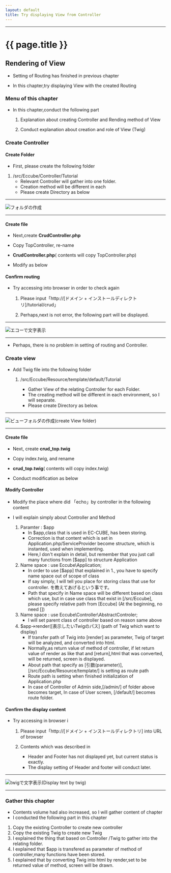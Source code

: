 ```yaml
---
layout: default
title: Try displaying View from Controller
---
```


---

# {{ page.title }}


## Rendering of View

- Setting of Routing has finished in previous chapter

- In this chapter,try displaying View with the created Routing

### Menu of this chapter

- In this chapter,conduct the following part

    1. Explanation about creating Controller and Rending method of View

    1. Conduct explanation about creation and role of View (Twig)

### Create Controller

#### Create Folder

- First, please create the following folder

1. /src/Eccube/Controller/Tutorial
    - Relevant Controller will gather into one folder.
    - Creation method will be different in each
    - Please create Directory as below

---

![フォルダの作成](/images/img-tutorial2-make-dir.png)

---

#### Create file

- Next,create **CrudController.php**

- Copy TopController, re-name

- **CrudController.php**( contents will copy TopController.php)


<script src="http://gist-it.appspot.com/https://github.com/EC-CUBE/ec-cube.github.io/blob/master/Source/tutorial_2/CrudController_before.php"></script>

<!--
```
<?php
/*
 * This file is part of EC-CUBE
 *
 * Copyright(c) 2000-2015 LOCKON CO.,LTD. All Rights Reserved.
 *
 * http://www.lockon.co.jp/
 *
 * This program is free software; you can redistribute it and/or
 * modify it under the terms of the GNU General Public License
 * as published by the Free Software Foundation; either version 2
 * of the License, or (at your option) any later version.
 *
 * This program is distributed in the hope that it will be useful,
 * but WITHOUT ANY WARRANTY; without even the implied warranty of
 * MERCHANTABILITY or FITNESS FOR A PARTICULAR PURPOSE.  See the
 * GNU General Public License for more details.
 *
 * You should have received a copy of the GNU General Public License
 * along with this program; if not, write to the Free Software
 * Foundation, Inc., 59 Temple Place - Suite 330, Boston, MA  02111-1307, USA.
 */


namespace Eccube\Controller;

use Eccube\Application;

class TopController
{

    public function index(Application $app)
    {
        return $app->render('index.twig');
    }
}
```
-->

- Modify as below

<script src="http://gist-it.appspot.com/https://github.com/EC-CUBE/ec-cube.github.io/blob/master/Source/tutorial_2/CrudController_after.php"></script>

<!--
```
<?php
/*
 * This file is part of EC-CUBE
 *
 * Copyright(c) 2000-2015 LOCKON CO.,LTD. All Rights Reserved.
 *
 * http://www.lockon.co.jp/
 *
 * This program is free software; you can redistribute it and/or
 * modify it under the terms of the GNU General Public License
 * as published by the Free Software Foundation; either version 2
 * of the License, or (at your option) any later version.
 *
 * This program is distributed in the hope that it will be useful,
 * but WITHOUT ANY WARRANTY; without even the implied warranty of
 * MERCHANTABILITY or FITNESS FOR A PARTICULAR PURPOSE.  See the
 * GNU General Public License for more details.
 *
 * You should have received a copy of the GNU General Public License
 * along with this program; if not, write to the Free Software
 * Foundation, Inc., 59 Temple Place - Suite 330, Boston, MA  02111-1307, USA.
 */


namespace Eccube\Controller\Tutorial; ★フォルダのパスを追加

use Eccube\Application;
use Eccube\Controller\AbstractController; ★親コントローラーのパスを追加

class CrudController extends AbstractController ★クラス名を修正 + 親コントローラーを継承
{

    public function index(Application $app)
    {
        echo 'First Tutorial';★追記
        exit();★追記
        //return $app->render('index.twig');★一旦コメントアウト
    }
}
```
-->

#### Confirm routing

- Try accessing into browser in order to check again

    1. Please input「http://[ドメイン + インストールディレクトリ]/tutorial/crud」

    1. Perhaps,next is not error, the following part will be displayed.

---

![エコーで文字表示](/images/img-tutorial2-echo-str.png)

---

- Perhaps, there is no problem in setting of routing and Controller. 

### Create view

- Add Twig file into the following folder

    1. /src/Eccube/Resource/template/default/Tutorial

        - Gather View of the relating Controller for each Folder.
        - The creating method will be different in each environment, so I will separate.
        - Please create Directory as below.

---

![ビューフォルダの作成](/images/img-tutorial2-make-dir.png)(create View folder)

---

#### Create file

- Next, create **crud_top.twig**

- Copy index.twig, and rename

- **crud_top.twig**( contents will copy index.twig)

<script src="http://gist-it.appspot.com/https://github.com/EC-CUBE/ec-cube.github.io/blob/master/Source/tutorial_2/crud_top_before.twig"></script>

<!--
```
｛＃
This file is part of EC-CUBE

Copyright(c) 2000-2015 LOCKON CO.,LTD. All Rights Reserved.

http://www.lockon.co.jp/

This program is free software; you can redistribute it and/or
modify it under the terms of the GNU General Public License
as published by the Free Software Foundation; either version 2
of the License, or (at your option) any later version.

This program is distributed in the hope that it will be useful,
but WITHOUT ANY WARRANTY; without even the implied warranty of
MERCHANTABILITY or FITNESS FOR A PARTICULAR PURPOSE.  See the
GNU General Public License for more details.

You should have received a copy of the GNU General Public License
along with this program; if not, write to the Free Software
Foundation, Inc., 59 Temple Place - Suite 330, Boston, MA  02111-1307, USA.
＃｝

｛％ extends 'default_frame.twig' ％｝

｛％ set body_class = 'front_page' ％｝

｛％ block javascript ％｝
<script>
$(function(){
    $('.main_visual').slick({
        dots: true,
        arrows: false,
        autoplay: true,
        speed: 300
    });
});
</script>
｛％ endblock ％｝

｛％ block main ％｝
    <div class="row">
       <div class="col-sm-12">
            <div class="main_visual">
                <div class="item">
                  <img src="{{ app.config.front_urlpath }}/img/top/mv01.jpg">
                </div>
                <div class="item">
                  <img src="{{ app.config.front_urlpath }}/img/top/mv02.jpg">
                </div>
                <div class="item">
                  <img src="{{ app.config.front_urlpath }}/img/top/mv03.jpg">
                </div>
            </div>
        </div>
    </div>
｛％ endblock ％｝
```
-->

- Conduct modification as below

<script src="http://gist-it.appspot.com/https://github.com/EC-CUBE/ec-cube.github.io/blob/master/Source/tutorial_2/crud_top_after.twig"></script>

<!--
```
｛＃
This file is part of EC-CUBE

Copyright(c) 2000-2015 LOCKON CO.,LTD. All Rights Reserved.

http://www.lockon.co.jp/

This program is free software; you can redistribute it and/or
modify it under the terms of the GNU General Public License
as published by the Free Software Foundation; either version 2
of the License, or (at your option) any later version.

This program is distributed in the hope that it will be useful,
but WITHOUT ANY WARRANTY; without even the implied warranty of
MERCHANTABILITY or FITNESS FOR A PARTICULAR PURPOSE.  See the
GNU General Public License for more details.

You should have received a copy of the GNU General Public License
along with this program; if not, write to the Free Software
Foundation, Inc., 59 Temple Place - Suite 330, Boston, MA  02111-1307, USA.
＃｝
｛％ extends 'default_frame.twig' ％｝

｛％ set body_class = 'front_page' ％｝

｛％ block javascript ％｝★<sctipt> ～ </script>を削除
｛％ endblock ％」

｛％ block main ％｝
    <div class="row">
       <div class="col-sm-12">
            <div class="main_wrap">★ID名称を変更「main_visual」→「main_wrap」、「main_visual」内を削除し新しく内容を追記
                <h1>CRUDチュートリアル</h1> ★追記
                <p>投稿を行なってください</p> ★追記
            </div>
        </div>
    </div>
｛％ endblock ％｝
```
-->

#### Modify Controller

- Modify the place where did 「echo」by controller in the following content

<script src="http://gist-it.appspot.com/https://github.com/EC-CUBE/ec-cube.github.io/blob/master/Source/tutorial_2/CrudController_modified.php"></script>

<!--
```
<?php
/*
 * This file is part of EC-CUBE
 *
 * Copyright(c) 2000-2015 LOCKON CO.,LTD. All Rights Reserved.
 *
 * http://www.lockon.co.jp/
 *
 * This program is free software; you can redistribute it and/or
 * modify it under the terms of the GNU General Public License
 * as published by the Free Software Foundation; either version 2
 * of the License, or (at your option) any later version.
 *
 * This program is distributed in the hope that it will be useful,
 * but WITHOUT ANY WARRANTY; without even the implied warranty of
 * MERCHANTABILITY or FITNESS FOR A PARTICULAR PURPOSE.  See the
 * GNU General Public License for more details.
 *
 * You should have received a copy of the GNU General Public License
 * along with this program; if not, write to the Free Software
 * Foundation, Inc., 59 Temple Place - Suite 330, Boston, MA  02111-1307, USA.
 */


namespace Eccube\Controller\Tutorial;

use Eccube\Application;
use Eccube\Controller\AbstractController;

class CrudController extends AbstractController
{

    public function index(Application $app)
    {
        return $app->render('Tutorial/crud_top.twig');★修正箇所(コメント部と、echo、exitを削除)
    }
}
```
-->

-  I will explain simply about Controller and Method  

    1. Paramter : $app
        - In $app,class that is used in EC-CUBE, has been storing.
        - Correction is that content which is set in Application.php/ServiceProvider become structure, which is instanted, used when implementing.
        - Here,I don't explain in detail, but remember that you just call many functions from [$app] to structure Application
    1. Name space : use Eccube\Application;
        - In order to use [$app] that explained in 1., you have to specify name space out of scope of class
        - If say simply, I will tell you place for storing class that use for controller. を教えてあげるという事です。
        - Path that specify in Name space will be different based on class which use, but in case use class that exist in [/src/Eccube], please specify relative path from [Eccube] (At the beginning, no need [\])
    1. Name space : use Eccube\Controller\AbstractControler;
        - I will set parent class of controller based on reason same above
    1. $app->render([表示したいTwigのパス] (path of Twig which want to display)
        - If transfer path of Twig into [render] as parameter, Twig of target will be analyzed, and converted into html.
        - Normally,as return value of method of controller, if let return value of render as like that and [return],html that was converted, will be returned, screen is displayed.
        - About path that specify as [引数(parameter)], [/src/Eccube/Resource/template/] is setting as route path
        - Route path is setting when finished initialization of Application.php
        - In case of Controller of Admin side,[/admin/] of folder above becomes target, 
           In case of User screen, [/default/] becomes route folder.

#### Confirm the display content

- Try accessing in browser i

    1. Please input「http://[ドメイン + インストールディレクトリ] into URL of browser 

    1. Contents which was described in

        - Header and Footer has not displayed yet, but current status is exactly.
        - The display setting of Header and footer will conduct later.

---

![twigで文字表示](/images/img-tutorial2-view-rendar.png)(Display text by twig)

---

### Gather this chapter

- Contents volume had also increased, so I will gather content of chapter
- I conducted the following part in this chapter

1. Copy the existing Controller to create new controller
1. Copy the existing Twig to create new Twig
1. I explained the thing that based on Controller /Twig to gather into the relating folder.
1. I explained that $app is transfered as parameter of method of controller,many functions have been stored.
1. I explained that by converting Twig into html by render,set to be returned value of method, screen will be drawn.
